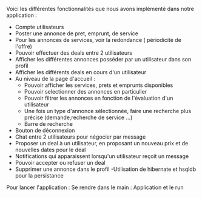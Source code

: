Voici les différentes fonctionnalités que nous avons implémenté dans notre application :
- Compte utilisateurs
- Poster une annonce de pret, emprunt, de service
- Pour les annonces de services, voir la redondance ( périodicité de l'offre)
- Pouvoir effectuer des deals entre 2 utilisateurs
- Afficher les différentes annonces posséder par un utilisateur dans son profil
- Afficher les différents deals en cours d'un utilisateur
- Au niveau de la page d'accueil :
    - Pouvoir afficher les services, prets et emprunts disponibles
    - Pouvoir selectionner des annonces en particulier
    - Pouvoir filtrer les annonces en fonction de l'évaluation d'un utilisateur
    - Une fois un type d'annonce sélectionnée, faire une recherche plus précise (demande,recherche de service ...)
    - Barre de recherche
- Bouton de déconnexion
- Chat entre 2 utilisateurs pour négocier par message
- Proposer un deal à un utilisateur, en proposant un nouveau prix et de nouvelles dates pour le deal
- Notifications qui apparaissent lorsqu'un utilisateur reçoit un message
- Pouvoir accepter ou refuser un deal
- Supprimer une annonce dans le profil
-Utilisation de hibernate et hsqldb pour la persistance

Pour lancer l'application : 
    Se rendre dans le main : Application et le run 



